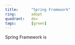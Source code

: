 ```yaml
---
title:      "Spring Framework"
ring:       adopt
quadrant:   dev
tags:       [green]
---
```


Spring Framework is
